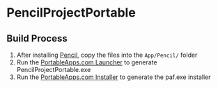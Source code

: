 # PencilProjectPortable


## Build Process
1. After installing [Pencil](http://pencil.evolus.vn/Downloads.html), copy the files into the `App/Pencil/` folder
2. Run the [PortableApps.com Launcher](http://portableapps.com/apps/development/portableapps.com_launcher) to generate PencilProjectPortable.exe
3. Run the [PortableApps.com Installer](http://portableapps.com/apps/development/portableapps.com_installer) to generate the paf.exe installer
